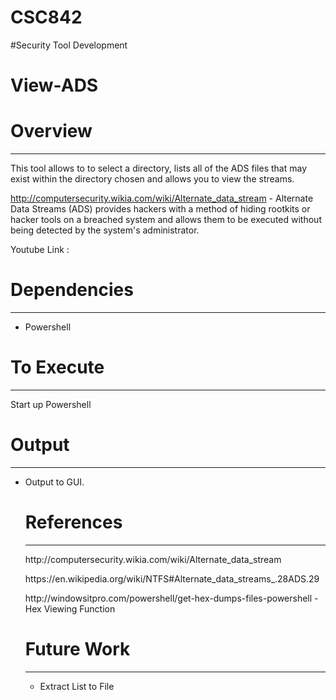 
# CSC842

#Security Tool Development
<h1>View-ADS</h1>
<h1>Overview</h1>
<hr />
<p>
This tool allows to to select a directory, lists all of the ADS files that may exist within the directory chosen and allows you to
view the streams.

http://computersecurity.wikia.com/wiki/Alternate_data_stream - Alternate Data Streams (ADS) provides hackers with a method of hiding rootkits
or hacker tools on a breached system and allows them to be executed without being detected by the system's administrator. 
</p>
<p>Youtube Link : </p>
<h1>Dependencies</h1>
<hr />
<ul>
<li>Powershell</li>
</ul>
<h1>To Execute</h1>
<hr />
<p>
Start up Powershell
</p>

<h1>Output</h1>
<hr />
<ul>
<li>Output to GUI.</li>
<h1>References</h1>
<hr />
<p>http://computersecurity.wikia.com/wiki/Alternate_data_stream</p>
<p>https://en.wikipedia.org/wiki/NTFS#Alternate_data_streams_.28ADS.29</p>
<p>http://windowsitpro.com/powershell/get-hex-dumps-files-powershell - Hex Viewing Function</p>
<h1>Future Work</h1>
<hr />
<ul><li>Extract List to File</li></ul>
